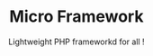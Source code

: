 ---
layout: default
title:  "Micro Framework"
subtitle: "Lightweight PHP frameworkd for all !"
callouts: homepage_callouts
---